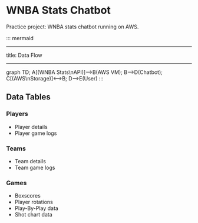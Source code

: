 # WNBA Stats Chatbot

Practice project: WNBA stats chatbot running on AWS.

::: mermaid

---
title: Data Flow

---
graph TD;
    A[(WNBA Stats\nAPI)]-->B(AWS VM);
    B-->D(Chatbot);
    C[(AWS\nStorage)]<-->B;
    D-->E(User)
:::

## Data Tables

### Players

* Player details
* Player game logs

### Teams

* Team details
* Team game logs

### Games

* Boxscores
* Player rotations
* Play-By-Play data
* Shot chart data
